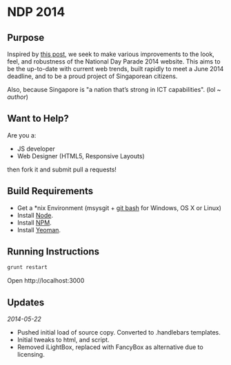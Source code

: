 # NDP 2014

## Purpose

Inspired by [this post](http://zitseng.com/archives/5743), we seek to make various improvements to the look, feel, and robustness of the National Day Parade 2014 website. This aims to be the up-to-date with current web trends, built rapidly to meet a June 2014 deadline, and to be a proud project of Singaporean citizens.

Also, because Singapore is "a nation that’s strong in ICT capabilities". (lol ~ *author*)

## Want to Help?

Are you a:

 - JS developer
 - Web Designer (HTML5, Responsive Layouts)

then fork it and submit pull a requests!

## Build Requirements

 - Get a *nix Environment (msysgit + [git bash](http://git-scm.com/download/win) for Windows, OS X or Linux)
 - Install [Node](http://nodejs.org/).
 - Install [NPM](https://www.npmjs.org/).
 - Install [Yeoman](http://yeoman.io/).

## Running Instructions

```bash
grunt restart
```

Open http://localhost:3000

## Updates

*2014-05-22*

 - Pushed initial load of source copy. Converted to .handlebars templates.
 - Initial tweaks to html, and script. 
 - Removed iLightBox, replaced with FancyBox as alternative due to licensing.